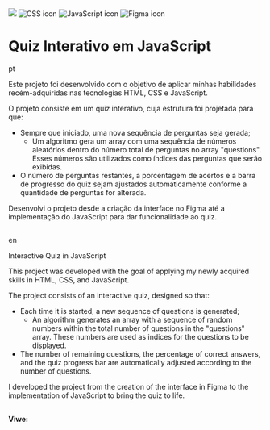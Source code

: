 <div>
  <img src="https://img.shields.io/badge/HTML-20B8F6?style=for-the-badge&logo=html5&logoColor=white">
  <img alt="CSS icon" src="https://img.shields.io/badge/CSS-F67420?&style=for-the-badge&logo=css3&logoColor=white">
  <img alt="JavaScript icon" src="https://img.shields.io/badge/JavaScript-F7DF1E?style=for-the-badge&logo=javascript&logoColor=black">
  <img alt="Figma icon" src="https://img.shields.io/badge/Figma-F24E1E?style=for-the-badge&logo=figma&logoColor=white">
</div>

# Quiz Interativo em JavaScript

pt

Este projeto foi desenvolvido com o objetivo de aplicar minhas habilidades recém-adquiridas nas tecnologias HTML, CSS e JavaScript.

O projeto consiste em um quiz interativo, cuja estrutura foi projetada para que:

* Sempre que iniciado, uma nova sequência de perguntas seja gerada;
  - Um algoritmo gera um array com uma sequência de números aleatórios dentro do número total de perguntas no array "questions". Esses números são utilizados como índices das perguntas que serão exibidas.
* O número de perguntas restantes, a porcentagem de acertos e a barra de progresso do quiz sejam ajustados automaticamente conforme a quantidade de perguntas for alterada.

Desenvolvi o projeto desde a criação da interface no Figma até a implementação do JavaScript para dar funcionalidade ao quiz.

##
en

Interactive Quiz in JavaScript

This project was developed with the goal of applying my newly acquired skills in HTML, CSS, and JavaScript.

The project consists of an interactive quiz, designed so that:

* Each time it is started, a new sequence of questions is generated;
  - An algorithm generates an array with a sequence of random numbers within the total number of questions in the "questions" array. These numbers are used as indices for the questions to be displayed.
* The number of remaining questions, the percentage of correct answers, and the quiz progress bar are automatically adjusted according to the number of questions.

I developed the project from the creation of the interface in Figma to the implementation of JavaScript to bring the quiz to life.

##

**Viwe:** 
